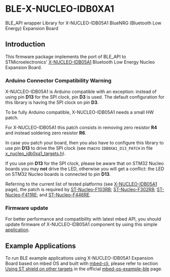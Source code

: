 # BLE-X-NUCLEO-IDB0XA1

BLE_API wrapper Library for X-NUCLEO-IDB05A1 BlueNRG (Bluetooth Low Energy) Expansion Board

## Introduction

This firmware package implements the port of BLE_API to STMicroelectronics' [X-NUCLEO-IDB05A1](https://developer.mbed.org/components/X-NUCLEO-IDB05A1-Bluetooth-Low-Energy/) Bluetooth Low Energy Nucleo Expansion Board.

### Arduino Connector Compatibility Warning

X-NUCLEO-IDB05A1 is Arduino compatible with an exception: instead of using pin **D13** for the SPI clock, pin **D3** is used.
The default configuration for this library is having the SPI clock on pin **D3**.

To be fully Arduino compatible, X-NUCLEO-IDB05A1 needs a small HW patch.

For X-NUCLEO-IDB05A1 this patch consists in removing zero resistor **R4** and instead soldering zero resistor **R6**.

In case you patch your board, then you also have to configure this library to use pin **D13** to drive the SPI clock (see macro `IDB0XA1_D13_PATCH` in file [x_nucleo_idb0xa1_targets.h](https://github.com/ARMmbed/ble-x-nucleo-idb0xa1/blob/master/x-nucleo-idb0xa1/x_nucleo_idb0xa1_targets.h)).

If you use pin **D13** for the SPI clock, please be aware that on STM32 Nucleo boards you may **not** drive the LED, otherwise you will get a conflict: the LED on STM32 Nucleo boards is connected to pin **D13**.

Referring to the current list of tested platforms (see [X-NUCLEO-IDB05A1](https://developer.mbed.org/components/X-NUCLEO-IDB05A1-Bluetooth-Low-Energy|X-NUCLEO-IDB05A1) page), the patch is required by [ST-Nucleo-F103RB](https://developer.mbed.org/platforms/ST-Nucleo-F103RB); [ST-Nucleo-F302R8](https://developer.mbed.org/platforms/ST-Nucleo-F302R8); [ST-Nucleo-F411RE](https://developer.mbed.org/platforms/ST-Nucleo-F411RE); and [ST-Nucleo-F446RE](https://developer.mbed.org/platforms/ST-Nucleo-F446RE).

### Firmware update

For better performance and compatibility with latest mbed API, you should update firmware of X-NUCLEO-IDB05A1 component by using this simple [application](https://developer.mbed.org/teams/ST/code/BlueNRG-MS-Stack-Updater).

## Example Applications

To run BLE example applications using X-NUCLEO-IDB05A1 Expansion Board based on mbed OS and built with [mbed-cli](https://github.com/ARMmbed/mbed-cli), please refer to section [Using ST shield on other targets](https://github.com/ARMmbed/mbed-os-example-ble#using-st-nucleo-shield-on-other-targets) in the official [mbed-os-example-ble](https://github.com/ARMmbed/mbed-os-example-ble) page.
